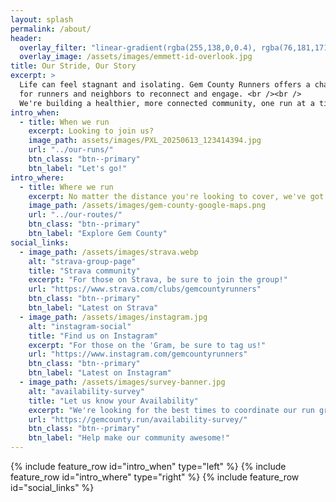 ```yaml
---
layout: splash
permalink: /about/
header:
  overlay_filter: "linear-gradient(rgba(255,138,0,0.4), rgba(76,181,171,0.5))"
  overlay_image: /assets/images/emmett-id-overlook.jpg
title: Our Stride, Our Story
excerpt: >
  Life can feel stagnant and isolating. Gem County Runners offers a chance
  for runners and neighbors to reconnect and engage. <br /><br />
  We're building a healthier, more connected community, one run at a time.
intro_when:
  - title: When we run
    excerpt: Looking to join us?
    image_path: assets/images/PXL_20250613_123414394.jpg
    url: "../our-runs/"
    btn_class: "btn--primary"
    btn_label: "Let's go!"
intro_where:
  - title: Where we run
    excerpt: No matter the distance you're looking to cover, we've got options!
    image_path: /assets/images/gem-county-google-maps.png
    url: "../our-routes/"
    btn_class: "btn--primary"
    btn_label: "Explore Gem County"
social_links:
  - image_path: /assets/images/strava.webp
    alt: "strava-group-page"
    title: "Strava community"
    excerpt: "For those on Strava, be sure to join the group!"
    url: "https://www.strava.com/clubs/gemcountyrunners"
    btn_class: "btn--primary"
    btn_label: "Latest on Strava"
  - image_path: /assets/images/instagram.jpg
    alt: "instagram-social"
    title: "Find us on Instagram"
    excerpt: "For those on the 'Gram, be sure to tag us!"
    url: "https://www.instagram.com/gemcountyrunners"
    btn_class: "btn--primary"
    btn_label: "Latest on Instagram"
  - image_path: /assets/images/survey-banner.jpg
    alt: "availability-survey"
    title: "Let us know your Availability"
    excerpt: "We're looking for the best times to coordinate our run group"
    url: "https://gemcounty.run/availability-survey/"
    btn_class: "btn--primary"
    btn_label: "Help make our community awesome!"
---
```

{% include feature_row id="intro_when" type="left" %}
{% include feature_row id="intro_where" type="right" %}
{% include feature_row id="social_links" %}
